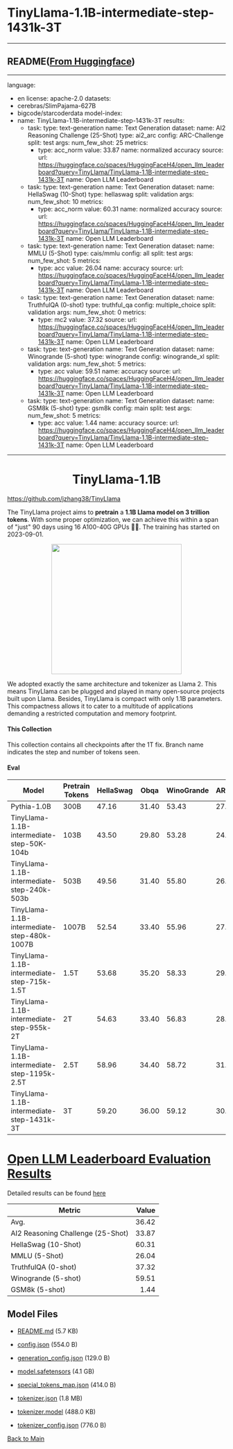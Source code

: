 
# TinyLlama-1.1B-intermediate-step-1431k-3T
---


## README([From Huggingface](https://huggingface.co/TinyLlama/TinyLlama-1.1B-intermediate-step-1431k-3T))

---
language:
- en
license: apache-2.0
datasets:
- cerebras/SlimPajama-627B
- bigcode/starcoderdata
model-index:
- name: TinyLlama-1.1B-intermediate-step-1431k-3T
  results:
  - task:
      type: text-generation
      name: Text Generation
    dataset:
      name: AI2 Reasoning Challenge (25-Shot)
      type: ai2_arc
      config: ARC-Challenge
      split: test
      args:
        num_few_shot: 25
    metrics:
    - type: acc_norm
      value: 33.87
      name: normalized accuracy
    source:
      url: https://huggingface.co/spaces/HuggingFaceH4/open_llm_leaderboard?query=TinyLlama/TinyLlama-1.1B-intermediate-step-1431k-3T
      name: Open LLM Leaderboard
  - task:
      type: text-generation
      name: Text Generation
    dataset:
      name: HellaSwag (10-Shot)
      type: hellaswag
      split: validation
      args:
        num_few_shot: 10
    metrics:
    - type: acc_norm
      value: 60.31
      name: normalized accuracy
    source:
      url: https://huggingface.co/spaces/HuggingFaceH4/open_llm_leaderboard?query=TinyLlama/TinyLlama-1.1B-intermediate-step-1431k-3T
      name: Open LLM Leaderboard
  - task:
      type: text-generation
      name: Text Generation
    dataset:
      name: MMLU (5-Shot)
      type: cais/mmlu
      config: all
      split: test
      args:
        num_few_shot: 5
    metrics:
    - type: acc
      value: 26.04
      name: accuracy
    source:
      url: https://huggingface.co/spaces/HuggingFaceH4/open_llm_leaderboard?query=TinyLlama/TinyLlama-1.1B-intermediate-step-1431k-3T
      name: Open LLM Leaderboard
  - task:
      type: text-generation
      name: Text Generation
    dataset:
      name: TruthfulQA (0-shot)
      type: truthful_qa
      config: multiple_choice
      split: validation
      args:
        num_few_shot: 0
    metrics:
    - type: mc2
      value: 37.32
    source:
      url: https://huggingface.co/spaces/HuggingFaceH4/open_llm_leaderboard?query=TinyLlama/TinyLlama-1.1B-intermediate-step-1431k-3T
      name: Open LLM Leaderboard
  - task:
      type: text-generation
      name: Text Generation
    dataset:
      name: Winogrande (5-shot)
      type: winogrande
      config: winogrande_xl
      split: validation
      args:
        num_few_shot: 5
    metrics:
    - type: acc
      value: 59.51
      name: accuracy
    source:
      url: https://huggingface.co/spaces/HuggingFaceH4/open_llm_leaderboard?query=TinyLlama/TinyLlama-1.1B-intermediate-step-1431k-3T
      name: Open LLM Leaderboard
  - task:
      type: text-generation
      name: Text Generation
    dataset:
      name: GSM8k (5-shot)
      type: gsm8k
      config: main
      split: test
      args:
        num_few_shot: 5
    metrics:
    - type: acc
      value: 1.44
      name: accuracy
    source:
      url: https://huggingface.co/spaces/HuggingFaceH4/open_llm_leaderboard?query=TinyLlama/TinyLlama-1.1B-intermediate-step-1431k-3T
      name: Open LLM Leaderboard
---
<div align="center">

# TinyLlama-1.1B
</div>

https://github.com/jzhang38/TinyLlama

The TinyLlama project aims to **pretrain** a **1.1B Llama model on 3 trillion tokens**. With some proper optimization, we can achieve this within a span of "just" 90 days using 16 A100-40G GPUs 🚀🚀. The training has started on 2023-09-01. 

<div align="center">
  <img src="./TinyLlama_logo.png" width="300"/>
</div>

We adopted exactly the same architecture and tokenizer as Llama 2. This means TinyLlama can be plugged and played in many open-source projects built upon Llama. Besides, TinyLlama is compact with only 1.1B parameters. This compactness allows it to cater to a multitude of applications demanding a restricted computation and memory footprint.

#### This Collection
This collection contains all checkpoints after the 1T fix. Branch name indicates the step and number of tokens seen.

#### Eval

| Model                                     | Pretrain Tokens | HellaSwag | Obqa | WinoGrande | ARC_c | ARC_e | boolq | piqa | avg |
|-------------------------------------------|-----------------|-----------|------|------------|-------|-------|-------|------|-----|
| Pythia-1.0B                               |        300B     | 47.16     | 31.40| 53.43      | 27.05 | 48.99 | 60.83 | 69.21 | 48.30 |
| TinyLlama-1.1B-intermediate-step-50K-104b |        103B     | 43.50     | 29.80| 53.28      | 24.32 | 44.91 | 59.66 | 67.30 | 46.11|
| TinyLlama-1.1B-intermediate-step-240k-503b|        503B     | 49.56     |31.40 |55.80       |26.54  |48.32  |56.91  |69.42  | 48.28 |
| TinyLlama-1.1B-intermediate-step-480k-1007B |     1007B     | 52.54     | 33.40 | 55.96      | 27.82 | 52.36 | 59.54 | 69.91 | 50.22 |
| TinyLlama-1.1B-intermediate-step-715k-1.5T |     1.5T     | 53.68     | 35.20 | 58.33      | 29.18 | 51.89 | 59.08 | 71.65 | 51.29 |
| TinyLlama-1.1B-intermediate-step-955k-2T |     2T     | 54.63     | 33.40 | 56.83      | 28.07 | 54.67 | 63.21 | 70.67 | 51.64 |
| TinyLlama-1.1B-intermediate-step-1195k-2.5T              |     2.5T     | 58.96     | 34.40 | 58.72      | 31.91 | 56.78 | 63.21 | 73.07 | 53.86|
| TinyLlama-1.1B-intermediate-step-1431k-3T |     3T     | 59.20     | 36.00 | 59.12      | 30.12 | 55.25 | 57.83 | 73.29 | 52.99|
# [Open LLM Leaderboard Evaluation Results](https://huggingface.co/spaces/HuggingFaceH4/open_llm_leaderboard)
Detailed results can be found [here](https://huggingface.co/datasets/open-llm-leaderboard/details_TinyLlama__TinyLlama-1.1B-intermediate-step-1431k-3T)

|             Metric              |Value|
|---------------------------------|----:|
|Avg.                             |36.42|
|AI2 Reasoning Challenge (25-Shot)|33.87|
|HellaSwag (10-Shot)              |60.31|
|MMLU (5-Shot)                    |26.04|
|TruthfulQA (0-shot)              |37.32|
|Winogrande (5-shot)              |59.51|
|GSM8k (5-shot)                   | 1.44|





## Model Files

- [README.md](https://paddlenlp.bj.bcebos.com/models/community/TinyLlama/TinyLlama-1.1B-intermediate-step-1431k-3T/README.md) (5.7 KB)

- [config.json](https://paddlenlp.bj.bcebos.com/models/community/TinyLlama/TinyLlama-1.1B-intermediate-step-1431k-3T/config.json) (554.0 B)

- [generation_config.json](https://paddlenlp.bj.bcebos.com/models/community/TinyLlama/TinyLlama-1.1B-intermediate-step-1431k-3T/generation_config.json) (129.0 B)

- [model.safetensors](https://paddlenlp.bj.bcebos.com/models/community/TinyLlama/TinyLlama-1.1B-intermediate-step-1431k-3T/model.safetensors) (4.1 GB)

- [special_tokens_map.json](https://paddlenlp.bj.bcebos.com/models/community/TinyLlama/TinyLlama-1.1B-intermediate-step-1431k-3T/special_tokens_map.json) (414.0 B)

- [tokenizer.json](https://paddlenlp.bj.bcebos.com/models/community/TinyLlama/TinyLlama-1.1B-intermediate-step-1431k-3T/tokenizer.json) (1.8 MB)

- [tokenizer.model](https://paddlenlp.bj.bcebos.com/models/community/TinyLlama/TinyLlama-1.1B-intermediate-step-1431k-3T/tokenizer.model) (488.0 KB)

- [tokenizer_config.json](https://paddlenlp.bj.bcebos.com/models/community/TinyLlama/TinyLlama-1.1B-intermediate-step-1431k-3T/tokenizer_config.json) (776.0 B)


[Back to Main](../../)